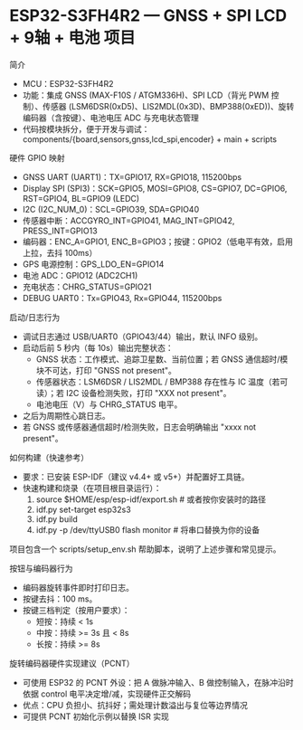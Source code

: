 # ESP32-S3FH4R2 — GNSS + SPI LCD + 9轴 + 电池 项目

简介
- MCU：ESP32-S3FH4R2
- 功能：集成 GNSS (MAX-F10S / ATGM336H)、SPI LCD（背光 PWM 控制）、传感器 (LSM6DSR(0xD5)、LIS2MDL(0x3D)、BMP388(0xED))、旋转编码器（含按键）、电池电压 ADC 与充电状态管理
- 代码按模块拆分，便于开发与调试：components/{board,sensors,gnss,lcd_spi,encoder} + main + scripts

硬件 GPIO 映射
- GNSS UART (UART1)：TX=GPIO17, RX=GPIO18, 115200bps
- Display SPI (SPI3)：SCK=GPIO5, MOSI=GPIO8, CS=GPIO7, DC=GPIO6, RST=GPIO4, BL=GPIO9 (LEDC)
- I2C (I2C_NUM_0)：SCL=GPIO39, SDA=GPIO40
- 传感器中断：ACCGYRO_INT=GPIO41, MAG_INT=GPIO42, PRESS_INT=GPIO13
- 编码器：ENC_A=GPIO1, ENC_B=GPIO3；按键：GPIO2（低电平有效，启用上拉，去抖 100ms）
- GPS 电源控制：GPS_LDO_EN=GPIO14
- 电池 ADC：GPIO12 (ADC2CH1)
- 充电状态：CHRG_STATUS=GPIO21
- DEBUG UART0：Tx=GPIO43, Rx=GPIO44, 115200bps

启动/日志行为
- 调试日志通过 USB/UART0（GPIO43/44）输出，默认 INFO 级别。
- 启动后前 5 秒内（每 10s）输出完整状态：
  - GNSS 状态：工作模式、追踪卫星数、当前位置；若 GNSS 通信超时/模块不可达，打印 "GNSS not present"。
  - 传感器状态：LSM6DSR / LIS2MDL / BMP388 存在性与 IC 温度（若可读）；若 I2C 设备检测失败，打印 "XXX not present"。
  - 电池电压（V）与 CHRG_STATUS 电平。
- 之后为周期性心跳日志。
- 若 GNSS 或传感器通信超时/检测失败，日志会明确输出 "xxxx not present"。

如何构建（快速参考）
- 要求：已安装 ESP-IDF（建议 v4.4+ 或 v5+）并配置好工具链。
- 快速构建和烧录（在项目根目录运行）：
  1. source $HOME/esp/esp-idf/export.sh    # 或者按你安装时的路径
  2. idf.py set-target esp32s3
  3. idf.py build
  4. idf.py -p /dev/ttyUSB0 flash monitor   # 将串口替换为你的设备

项目包含一个 scripts/setup_env.sh 帮助脚本，说明了上述步骤和常见提示。

按钮与编码器行为
- 编码器旋转事件即时打印日志。
- 按键去抖：100 ms。
- 按键三档判定（按用户要求）：
  - 短按：持续 < 1s
  - 中按：持续 >= 3s 且 < 8s
  - 长按：持续 >= 8s

旋转编码器硬件实现建议（PCNT）
- 可使用 ESP32 的 PCNT 外设：把 A 做脉冲输入、B 做控制输入，在脉冲沿时依据 control 电平决定增/减，实现硬件正交解码
- 优点：CPU 负担小、抗抖好；需处理计数溢出与复位等边界情况
- 可提供 PCNT 初始化示例以替换 ISR 实现